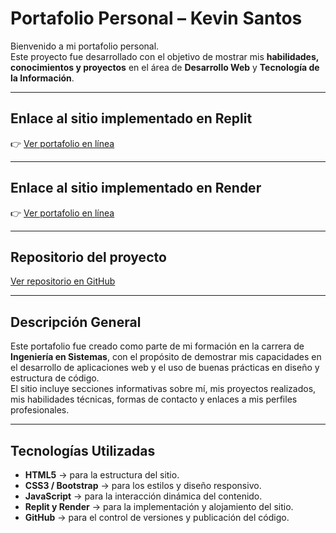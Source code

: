 
# Portafolio Personal – Kevin Santos

Bienvenido a mi portafolio personal.  
Este proyecto fue desarrollado con el objetivo de mostrar mis **habilidades, conocimientos y proyectos** en el área de **Desarrollo Web** y **Tecnología de la Información**.

---

## Enlace al sitio implementado en Replit
👉 [Ver portafolio en línea](https://e5f52b5e-8e17-4741-9bd9-5409d080c426-00-ctlrxsugp90o.kirk.replit.dev/)

---

## Enlace al sitio implementado en Render
👉 [Ver portafolio en línea](https://portafolio-3-gc47.onrender.com)

---

 ## Repositorio del proyecto
[Ver repositorio en GitHub](https://github.com/SanKevin/Portafolio.git)

---

 ## Descripción General
Este portafolio fue creado como parte de mi formación en la carrera de **Ingeniería en Sistemas**, con el propósito de demostrar mis capacidades en el desarrollo de aplicaciones web y el uso de buenas prácticas en diseño y estructura de código.  
El sitio incluye secciones informativas sobre mí, mis proyectos realizados, mis habilidades técnicas, formas de contacto y enlaces a mis perfiles profesionales.

---

##  Tecnologías Utilizadas
- **HTML5** → para la estructura del sitio.  
- **CSS3 / Bootstrap** → para los estilos y diseño responsivo.  
- **JavaScript** → para la interacción dinámica del contenido.  
- **Replit y Render** → para la implementación y alojamiento del sitio.  
- **GitHub** → para el control de versiones y publicación del código.





